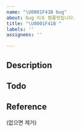 ```yaml
---
name: "\U0001F41B bug"
about: bug 이슈 템플릿입니다.
title: "\U0001F41B "
labels: ''
assignees: ''

---
```


## Description

## Todo

## Reference
(없으면 제거)
